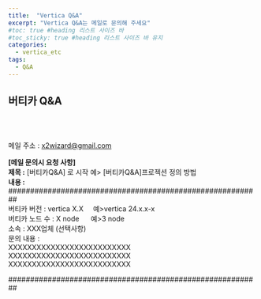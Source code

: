 ```yaml
---
title:  "Vertica Q&A"
excerpt: "Vertica Q&A는 메일로 문의해 주세요"
#toc: true #heading 리스트 사이즈 바
#toc_sticky: true #heading 리스트 사이즈 바 유지
categories:
  - vertica_etc
tags:
  - Q&A
---
```


## 버티카 Q&A
&nbsp;  
&nbsp;  
  
메일 주소 : x2wizard@gmail.com  
  
**[메일 문의시 요청 사항]**   
**제목 :** [버티카Q&A] 로 시작 예> [버티카Q&A]프로젝션 정의 방법  
**내용 :**   
##########################################################  
버티카 버전 : vertica X.X &nbsp;&nbsp;&nbsp; 예>vertica 24.x.x-x  
버티카 노드 수 : X node &nbsp;&nbsp;&nbsp;&nbsp; 예>3 node  
소속 : XXX업체 (선택사항)  
문의 내용 :   
XXXXXXXXXXXXXXXXXXXXXXXXXX  
XXXXXXXXXXXXXXXXXXXXXXXXXX  
XXXXXXXXXXXXXXXXXXXXXXXXXX  
  
##########################################################  


